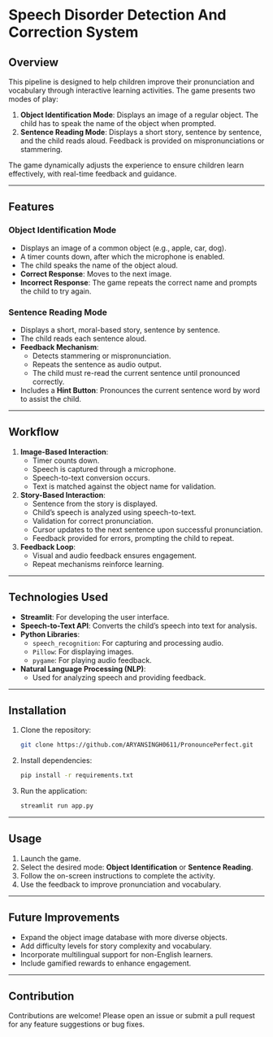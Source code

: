 # Speech Disorder Detection And Correction System 

## Overview
This pipeline is designed to help children improve their pronunciation and vocabulary through interactive learning activities. The game presents two modes of play:
1. **Object Identification Mode**: Displays an image of a regular object. The child has to speak the name of the object when prompted.
2. **Sentence Reading Mode**: Displays a short story, sentence by sentence, and the child reads aloud. Feedback is provided on mispronunciations or stammering.

The game dynamically adjusts the experience to ensure children learn effectively, with real-time feedback and guidance.

---

## Features
### Object Identification Mode
- Displays an image of a common object (e.g., apple, car, dog).
- A timer counts down, after which the microphone is enabled.
- The child speaks the name of the object aloud.
- **Correct Response**: Moves to the next image.
- **Incorrect Response**: The game repeats the correct name and prompts the child to try again.

### Sentence Reading Mode
- Displays a short, moral-based story, sentence by sentence.
- The child reads each sentence aloud.
- **Feedback Mechanism**:
  - Detects stammering or mispronunciation.
  - Repeats the sentence as audio output.
  - The child must re-read the current sentence until pronounced correctly.
- Includes a **Hint Button**: Pronounces the current sentence word by word to assist the child.

---

## Workflow
1. **Image-Based Interaction**:
   - Timer counts down.
   - Speech is captured through a microphone.
   - Speech-to-text conversion occurs.
   - Text is matched against the object name for validation.
2. **Story-Based Interaction**:
   - Sentence from the story is displayed.
   - Child’s speech is analyzed using speech-to-text.
   - Validation for correct pronunciation.
   - Cursor updates to the next sentence upon successful pronunciation.
   - Feedback provided for errors, prompting the child to repeat.
3. **Feedback Loop**:
   - Visual and audio feedback ensures engagement.
   - Repeat mechanisms reinforce learning.

---

## Technologies Used
- **Streamlit**: For developing the user interface.
- **Speech-to-Text API**: Converts the child’s speech into text for analysis.
- **Python Libraries**:
  - `speech_recognition`: For capturing and processing audio.
  - `Pillow`: For displaying images.
  - `pygame`: For playing audio feedback.
- **Natural Language Processing (NLP)**:
  - Used for analyzing speech and providing feedback.

---

## Installation
1. Clone the repository:
   ```bash
   git clone https://github.com/ARYANSINGH0611/PronouncePerfect.git
   ```
2. Install dependencies:
   ```bash
   pip install -r requirements.txt
   ```
3. Run the application:
   ```bash
   streamlit run app.py
   ```

---

## Usage
1. Launch the game.
2. Select the desired mode: **Object Identification** or **Sentence Reading**.
3. Follow the on-screen instructions to complete the activity.
4. Use the feedback to improve pronunciation and vocabulary.

---

## Future Improvements
- Expand the object image database with more diverse objects.
- Add difficulty levels for story complexity and vocabulary.
- Incorporate multilingual support for non-English learners.
- Include gamified rewards to enhance engagement.

---

## Contribution
Contributions are welcome! Please open an issue or submit a pull request for any feature suggestions or bug fixes.



